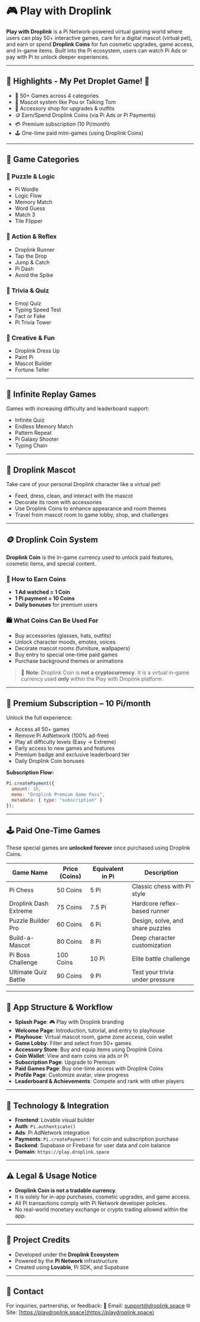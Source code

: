 
# 🎮 Play with Droplink

**Play with Droplink** is a Pi Network-powered virtual gaming world where users can play 50+ interactive games, care for a digital mascot (virtual pet), and earn or spend **Droplink Coins** for fun cosmetic upgrades, game access, and in-game items. Built into the Pi ecosystem, users can watch Pi Ads or pay with Pi to unlock deeper experiences.

---

## 🌟 Highlights - My Pet Droplet Game! 🐾
- 🧩 50+ Games across 4 categories
- 🐾 Mascot system like Pou or Talking Tom
- 🧢 Accessory shop for upgrades & outfits
- 🪙 Earn/Spend Droplink Coins (via Pi Ads or Pi Payments)
- 💳 Premium subscription (10 Pi/month)
- 🕹️ One-time paid mini-games (using Droplink Coins)

---

## 🧠 Game Categories

### 🧩 Puzzle & Logic
- Pi Wordle
- Logic Flow
- Memory Match
- Word Guess
- Match 3
- Tile Flipper

### 🚀 Action & Reflex
- Droplink Runner
- Tap the Drop
- Jump & Catch
- Pi Dash
- Avoid the Spike

### 🧠 Trivia & Quiz
- Emoji Quiz
- Typing Speed Test
- Fact or Fake
- Pi Trivia Tower

### 🎨 Creative & Fun
- Droplink Dress Up
- Paint Pi
- Mascot Builder
- Fortune Teller

---

## 🔁 Infinite Replay Games

Games with increasing difficulty and leaderboard support:
- Infinite Quiz
- Endless Memory Match
- Pattern Repeat
- Pi Galaxy Shooter
- Typing Chain

---

## 🐾 Droplink Mascot

Take care of your personal Droplink character like a virtual pet!

- Feed, dress, clean, and interact with the mascot
- Decorate its room with accessories
- Use Droplink Coins to enhance appearance and room themes
- Travel from mascot room to game lobby, shop, and challenges

---

## 🪙 Droplink Coin System

**Droplink Coin** is the in-game currency used to unlock paid features, cosmetic items, and special content.

### 🎥 How to Earn Coins
- **1 Ad watched = 1 Coin**
- **1 Pi payment = 10 Coins**
- **Daily bonuses** for premium users

### 🛍️ What Coins Can Be Used For
- Buy accessories (glasses, hats, outfits)
- Unlock character moods, emotes, voices
- Decorate mascot rooms (furniture, wallpapers)
- Buy entry to special one-time paid games
- Purchase background themes or animations

> 🛑 **Note**: Droplink Coin is **not a cryptocurrency**. It is a virtual in-game currency used **only** within the Play with Droplink platform.

---

## 💎 Premium Subscription – 10 Pi/month

Unlock the full experience:

- Access all 50+ games
- Remove Pi AdNetwork (100% ad-free)
- Play all difficulty levels (Easy → Extreme)
- Early access to new games and features
- Premium badge and exclusive leaderboard tier
- Daily Droplink Coin bonuses

**Subscription Flow:**
```js
Pi.createPayment({
  amount: 10,
  memo: "Droplink Premium Game Pass",
  metadata: { type: "subscription" }
});
````

---

## 🕹️ Paid One-Time Games

These special games are **unlocked forever** once purchased using Droplink Coins.

| Game Name             | Price (Coins) | Equivalent in Pi | Description                      |
| --------------------- | ------------- | ---------------- | -------------------------------- |
| Pi Chess              | 50 Coins      | 5 Pi             | Classic chess with Pi style      |
| Droplink Dash Extreme | 75 Coins      | 7.5 Pi           | Hardcore reflex-based runner     |
| Puzzle Builder Pro    | 60 Coins      | 6 Pi             | Design, solve, and share puzzles |
| Build-a-Mascot        | 80 Coins      | 8 Pi             | Deep character customization     |
| Pi Boss Challenge     | 100 Coins     | 10 Pi            | Elite battle challenge           |
| Ultimate Quiz Battle  | 90 Coins      | 9 Pi             | Test your trivia under pressure  |

---

## 🧭 App Structure & Workflow

* **Splash Page**: 🎮 Play with Droplink branding
* **Welcome Page**: Introduction, tutorial, and entry to playhouse
* **Playhouse**: Virtual mascot room, game zone access, coin wallet
* **Game Lobby**: Filter and select from 50+ games
* **Accessory Store**: Buy and equip items using Droplink Coins
* **Coin Wallet**: View and earn coins via ads or Pi
* **Subscription Page**: Upgrade to Premium
* **Paid Games Page**: Buy one-time access with Droplink Coins
* **Profile Page**: Customize avatar, view progress
* **Leaderboard & Achievements**: Compete and rank with other players

---

## 🔐 Technology & Integration

* **Frontend**: Lovable visual builder
* **Auth**: `Pi.authenticate()`
* **Ads**: Pi AdNetwork integration
* **Payments**: `Pi.createPayment()` for coin and subscription purchase
* **Backend**: Supabase or Firebase for user data and coin balance
* **Domain**: `https://play.droplink.space`

---

## ⚠️ Legal & Usage Notice

* **Droplink Coin is not a tradable currency**.
* It is solely for in-app purchases, cosmetic upgrades, and game access.
* All Pi transactions comply with Pi Network developer policies.
* No real-world monetary exchange or crypto trading allowed within the app.

---

## 📍 Project Credits

* Developed under the **Droplink Ecosystem**
* Powered by the **Pi Network** infrastructure
* Created using **Lovable**, Pi SDK, and Supabase

---

## 📣 Contact

For inquiries, partnership, or feedback:
📧 Email: [support@droplink.space](mailto:support@laydroplink.space)
🌐 Site: [https://playdroplink.space](https://playdroplink.space)


